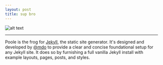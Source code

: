 ```yaml
---
layout: post
title: sup bro
---
```



![alt text](http://i.imgur.com/jOs6J2C.gif "Logo Title Text 1")


-----

Poole is the frog for [Jekyll](http://jekyllrb.com), the static site generator. It's designed and developed by [@mdo](https://twitter.com/mdo) to provide a clear and concise foundational setup for any Jekyll site. It does so by furnishing a full vanilla Jekyll install with example layouts, pages, posts, and styles.


